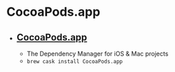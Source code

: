 # CocoaPods.app
- [CocoaPods.app](https://cocoapods.org/)
  - 
  - The Dependency Manager for iOS & Mac projects
  - `brew cask install CocoaPods.app`
